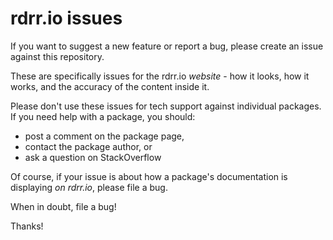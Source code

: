 # rdrr.io issues

If you want to suggest a new feature or report a bug, please create an issue against this repository.

These are specifically issues for the rdrr.io *website* - how it looks, how it works, and the accuracy of the content inside it.

Please don't use these issues for tech support against individual packages. If you need help with a package, you should:

* post a comment on the package page,
* contact the package author, or
* ask a question on StackOverflow

Of course, if your issue is about how a package's documentation is displaying *on rdrr.io*, please file a bug.

When in doubt, file a bug!

Thanks!
